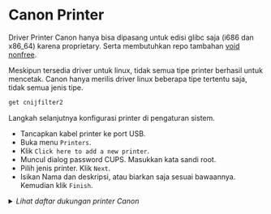 # Canon Printer

Driver Printer Canon hanya bisa dipasang untuk edisi glibc saja (i686 dan x86_64) karena proprietary. Serta membutuhkan repo tambahan [void nonfree].

Meskipun tersedia driver untuk linux, tidak semua tipe printer berhasil untuk mencetak. Canon hanya merilis driver linux beberapa tipe tertentu saja, tidak semua jenis tipe.

```sh
get cnijfilter2
```

Langkah selanjutnya konfigurasi printer di pengaturan sistem.

* Tancapkan kabel printer ke port USB.
* Buka menu `Printers`.
* Klik `Click here to add a new printer`.
* Muncul dialog password CUPS. Masukkan kata sandi root.
* Pilih jenis printer. Klik `Next`.
* Isikan Nama dan deskripsi, atau biarkan saja sesuai bawaannya. Kemudian klik `Finish`.

<details>
  <summary><i>Lihat daftar dukungan printer Canon</i></summary>

    - canone200
    - canone300
    - canone3100
    - canone4200
    - canone460
    - canone470
    - canone480
    - canong3000
    - canong3010
    - canong4000
    - canong4010
    - canonib4000
    - canonib4100
    - canonip110
    - canonmb2000
    - canonmb2100
    - canonmb2300
    - canonmb2700
    - canonmb5000
    - canonmb5100
    - canonmb5300
    - canonmb5400
    - canonmg2900
    - canonmg3000
    - canonmg3600
    - canonmg5600
    - canonmg5700
    - canonmg6600
    - canonmg6800
    - canonmg6900
    - canonmg7500
    - canonmg7700
    - canonmx490
    - canontr4500
    - canontr7500
    - canontr7530
    - canontr8500
    - canontr8530
    - canontr8580
    - canontr9530
    - canonts200
    - canonts300
    - canonts3100
    - canonts5000
    - canonts5100
    - canonts6000
    - canonts6100
    - canonts6130
    - canonts6180
    - canonts6200
    - canonts6230
    - canonts6280
    - canonts8000
    - canonts8100
    - canonts8130
    - canonts8180
    - canonts8200
    - canonts8230
    - canonts8280
    - canonts9000
    - canonts9100
    - canonts9180
    - canonts9500
    - canonts9580
    - canonxk50
    - canonxk70
    - canonxk80

</details>

[void nonfree]:../../server.html#repo-tambahan
